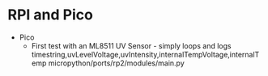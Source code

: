# RPI and Pico

* Pico
  * First test with an ML8511 UV Sensor - simply loops and logs timestring,uvLevelVoltage,uvIntensity,internalTempVoltage,internalTemp micropython/ports/rp2/modules/main.py
